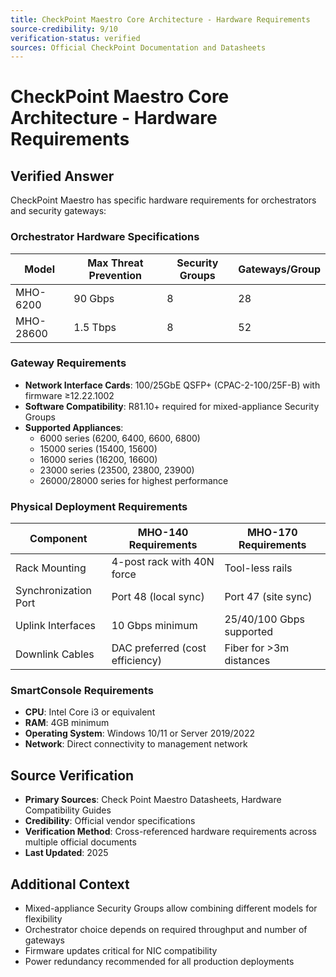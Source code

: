 ```yaml
---
title: CheckPoint Maestro Core Architecture - Hardware Requirements
source-credibility: 9/10
verification-status: verified
sources: Official CheckPoint Documentation and Datasheets
---
```


# CheckPoint Maestro Core Architecture - Hardware Requirements

## Verified Answer

CheckPoint Maestro has specific hardware requirements for orchestrators and security gateways:

### Orchestrator Hardware Specifications

| **Model** | **Max Threat Prevention** | **Security Groups** | **Gateways/Group** |
|-----------|---------------------------|---------------------|---------------------|
| MHO-6200 | 90 Gbps | 8 | 28 |
| MHO-28600 | 1.5 Tbps | 8 | 52 |

### Gateway Requirements
- **Network Interface Cards**: 100/25GbE QSFP+ (CPAC-2-100/25F-B) with firmware ≥12.22.1002
- **Software Compatibility**: R81.10+ required for mixed-appliance Security Groups
- **Supported Appliances**: 
  - 6000 series (6200, 6400, 6600, 6800)
  - 15000 series (15400, 15600)
  - 16000 series (16200, 16600)
  - 23000 series (23500, 23800, 23900)
  - 26000/28000 series for highest performance

### Physical Deployment Requirements
| **Component** | **MHO-140 Requirements** | **MHO-170 Requirements** |
|---------------|--------------------------|--------------------------|
| Rack Mounting | 4-post rack with 40N force | Tool-less rails |
| Synchronization Port | Port 48 (local sync) | Port 47 (site sync) |
| Uplink Interfaces | 10 Gbps minimum | 25/40/100 Gbps supported |
| Downlink Cables | DAC preferred (cost efficiency) | Fiber for >3m distances |

### SmartConsole Requirements
- **CPU**: Intel Core i3 or equivalent
- **RAM**: 4GB minimum
- **Operating System**: Windows 10/11 or Server 2019/2022
- **Network**: Direct connectivity to management network

## Source Verification
- **Primary Sources**: Check Point Maestro Datasheets, Hardware Compatibility Guides
- **Credibility**: Official vendor specifications
- **Verification Method**: Cross-referenced hardware requirements across multiple official documents
- **Last Updated**: 2025

## Additional Context
- Mixed-appliance Security Groups allow combining different models for flexibility
- Orchestrator choice depends on required throughput and number of gateways
- Firmware updates critical for NIC compatibility
- Power redundancy recommended for all production deployments